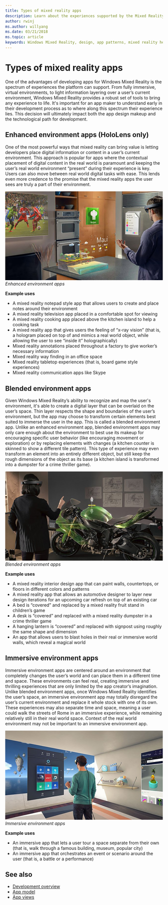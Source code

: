 ```yaml
---
title: Types of mixed reality apps
description: Learn about the experiences supported by the Mixed Reality platform, from immersive environments to light information layering over a user’s environment.
author: rwinj
ms.author: willyang
ms.date: 03/21/2018
ms.topic: article
keywords: Windows Mixed Reality, design, app patterns, mixed reality headset, windows mixed reality headset, virtual reality headset, HoloLens
---
```


# Types of mixed reality apps

One of the advantages of developing apps for Windows Mixed Reality is the spectrum of experiences the platform can support. From fully immersive, virtual environments, to light information layering over a user’s current environment, Windows Mixed Reality provides a robust set of tools to bring any experience to life. It's important for an app maker to understand early in their development process as to where along this spectrum their experience lies. This decision will ultimately impact both the app design makeup and the technological path for development.

## Enhanced environment apps (HoloLens only)

One of the most powerful ways that mixed reality can bring value is letting developers place digital information or content in a user’s current environment. This approach is popular for apps where the contextual placement of digital content in the real world is paramount and keeping the user’s real world environment “present” during their experience is key. Users can also move between real world digital tasks with ease. This lends even more credence to the promise that the mixed reality apps the user sees are truly a part of their environment.

![Enhanced environment apps](images/enhancedenvironmentapps-640px.jpg)<br>
*Enhanced environment apps*

**Example uses**
* A mixed reality notepad style app that allows users to create and place notes around their environment
* A mixed reality television app placed in a comfortable spot for viewing
* A mixed reality cooking app placed above the kitchen island to help a cooking task
* A mixed reality app that gives users the feeling of “x-ray vision” (that is, a hologram placed on top of and mimics a real world object, while allowing the user to see “inside it” holographically)
* Mixed reality annotations placed throughout a factory to give worker’s necessary information
* Mixed reality way finding in an office space
* Mixed reality tabletop experiences (that is, board game style experiences)
* Mixed reality communication apps like Skype

## Blended environment apps

Given Windows Mixed Reality’s ability to recognize and map the user's environment, it's able to create a digital layer that can be overlaid on the user’s space. Thin layer respects the shape and boundaries of the user’s environment, but the app may choose to transform certain elements best suited to immerse the user in the app. This is called a blended environment app. Unlike an enhanced environment app, blended environment apps may only care enough about the environment to best use its makeup for encouraging specific user behavior (like encouraging movement or exploration) or by replacing elements with changes (a kitchen counter is skinned to show a different tile pattern). This type of experience may even transform an element into an entirely different object, but still keep the rough dimensions of the object as its base (a kitchen island is transformed into a dumpster for a crime thriller game).

![Blended environment apps](images/blendedenvironmentapps-640px.jpg)<br>
*Blended environment apps*

**Example uses**
* A mixed reality interior design app that can paint walls, countertops, or floors in different colors and patterns
* A mixed reality app that allows an automotive designer to layer new design iterations for an upcoming car refresh on top of an existing car
* A bed is “covered” and replaced by a mixed reality fruit stand in children’s game
* A desk is “covered” and replaced with a mixed reality dumpster in a crime thriller game
* A hanging lantern is “covered” and replaced with signpost using roughly the same shape and dimension
* An app that allows users to blast holes in their real or immersive world walls, which reveal a magical world

## Immersive environment apps

Immersive environment apps are centered around an environment that completely changes the user’s world and can place them in a different time and space. These environments can feel real, creating immersive and thrilling experiences that are only limited by the app creator’s imagination. Unlike blended environment apps, once Windows Mixed Reality identifies the user’s space, an immersive environment app may totally disregard the user’s current environment and replace it whole stock with one of its own. These experiences may also separate time and space, meaning a user could walk the streets of Rome in an immersive experience, while remaining relatively still in their real world space. Context of the real world environment may not be important to an immersive environment app.

![Immersive environment apps](images/windows-mixed-reality-640px.jpg)<br>
*Immersive environment apps*

**Example uses**
* An immersive app that lets a user tour a space separate from their own (that is, walk through a famous building, museum, popular city)
* An immersive app that orchestrates an event or scenario around the user (that is, a battle or a performance)

## See also

* [Development overview](../develop/development.md)
* [App model](../design/app-model.md)
* [App views](../design/app-views.md)
